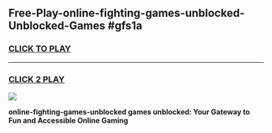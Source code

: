 
## Free-Play-online-fighting-games-unblocked-Unblocked-Games #gfs1a
<h3>
<a href="https://news.freeplayer.one?title=online-fighting-games-unblocked&ref=8M">CLICK TO PLAY</a></h3>
<hr>

<h3>
<a href="https://news.freeplayer.one?title=online-fighting-games-unblocked&ref=8M">CLICK 2 PLAY</a>
  
</h3>

<a href="https://news.freeplayer.one?title=online-fighting-games-unblocked&ref=8M"><img src="https://clearcache.store/games.png"></a>


**online-fighting-games-unblocked games unblocked: Your Gateway to Fun and Accessible Online Gaming**
